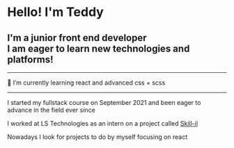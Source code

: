 # Hello! I'm Teddy

## I'm a junior front end developer <br/> I am eager to learn new technologies and platforms!

---------------------------------------------------------

🌱 I’m currently learning react and advanced css + scss

---------------------------------------------------------
I started my fullstack course on September 2021 and been eager to advance in the field ever since

I worked at LS Technologies as an intern on a project called [Skill-il](https://skillil.co.il/)

Nowadays I look for projects to do by myself focusing on react


<!--
**Tedbool/Tedbool** is a ✨ _special_ ✨ repository because its `README.md` (this file) appears on your GitHub profile.

Here are some ideas to get you started:

- 🔭 I’m currently working on ...
- 🌱 I’m currently learning ...
- 👯 I’m looking to collaborate on ...
- 🤔 I’m looking for help with ...
- 💬 Ask me about ...
- 📫 How to reach me: ...
- 😄 Pronouns: ...
- ⚡ Fun fact: ...
-->
[Skill-il]: [http://github.com/github/markup/tree/master/lib/github/commands/rest2html](https://skillil.co.il/)
